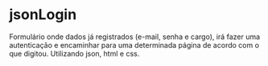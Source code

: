 # jsonLogin
Formulário onde dados já registrados (e-mail, senha e cargo), irá fazer uma autenticação e encaminhar para uma determinada página de acordo com o que digitou. Utilizando json, html e css.
